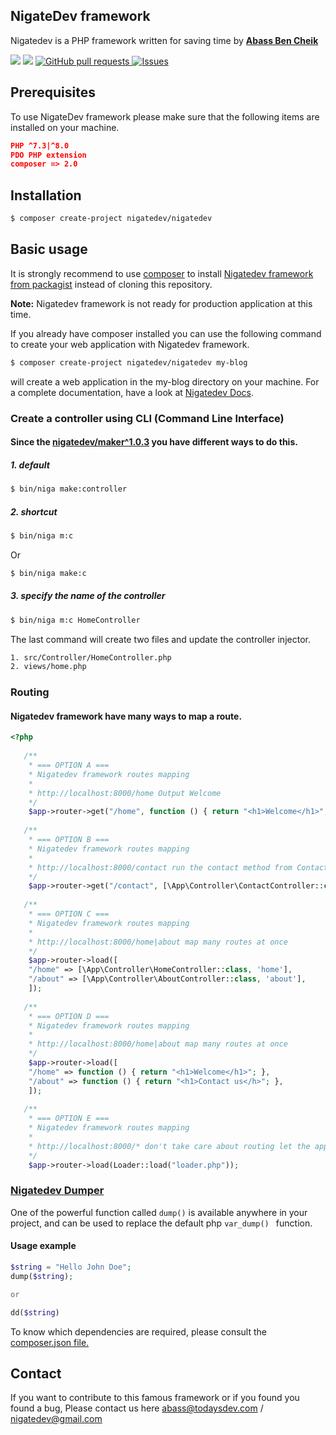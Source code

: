 ## NigateDev framework
Nigatedev is a PHP framework
written for saving time by [**Abass Ben Cheik**](https://todaysdev.com/en/about/author/) 

<a href="https://packagist.org/packages/nigatedev/nigatedev" title="version"><img src="https://img.shields.io/packagist/v/nigatedev/nigatedev.svg?style=flat-square" /></a>
<a href="https://github.com/nigatedev/nigatedev/blob/master/LICENSE" title="license"><img src="https://img.shields.io/github/license/mashape/apistatus.svg?style=flat-square" /></a>
<a href="https://github.com/nigatedev/nigatedev/pulls"><img alt="GitHub pull requests" src="https://img.shields.io/github/issues-pr/nigatedev/nigatedev?color=0088ff" /> </a>
<a href="https://github.com/nigatedev/nigatedev/issues"><img alt="Issues" src="https://img.shields.io/github/issues/nigatedev/nigatedev?color=0088ff" /></a>

## Prerequisites
To use NigateDev framework please make sure that the following items are installed on your machine.
```json
PHP ^7.3|^8.0
PDO PHP extension
composer => 2.0
```

## Installation
```bash
$ composer create-project nigatedev/nigatedev
```

## Basic usage
It is strongly recommend to use [composer](https://getcomposer.org/) to install [Nigatedev framework from packagist](https://packagist.org/packages/nigatedev/nigatedev) instead of cloning this repository.
 
**Note:** Nigatedev framework is not ready for production application at this time. 

If you already have composer installed you can use the following command to create your web application with Nigatedev framework.

```bash
$ composer create-project nigatedev/nigatedev my-blog
```

will create a web application in the my-blog directory on your machine. For a complete documentation, have a look at [Nigatedev Docs](https://todaysdev.com/en/nigatedev/docs).

### Create a controller using CLI (Command Line Interface)
#### Since the [nigatedev/maker^1.0.3](https://github.com/nigatedev/maker) you have different ways to do this.
##### 1. default
```bash
$ bin/niga make:controller
```
##### 2. shortcut
```bash
$ bin/niga m:c
```
Or
```bash
$ bin/niga make:c
```
##### 3. specify the name of the controller 
```bash
$ bin/niga m:c HomeController
```

The last command will create two files and update the controller injector.

```bash
1. src/Controller/HomeController.php
2. views/home.php
```
### Routing
#### Nigatedev framework have many ways to map a route.
```php
<?php
    
   /**
    * === OPTION A ===
    * Nigatedev framework routes mapping
    *
    * http://localhost:8000/home Output Welcome
    */
    $app->router->get("/home", function () { return "<h1>Welcome</h1>"; });
    
   /**
    * === OPTION B ===
    * Nigatedev framework routes mapping
    *
    * http://localhost:8000/contact run the contact method from ContactController
    */
    $app->router->get("/contact", [\App\Controller\ContactController::class, 'contact']); 
  
   /**
    * === OPTION C ===
    * Nigatedev framework routes mapping
    *
    * http://localhost:8000/home|about map many routes at once
    */
    $app->router->load([
    "/home" => [\App\Controller\HomeController::class, 'home'],
    "/about" => [\App\Controller\AboutController::class, 'about'],
    ]); 
  
   /**
    * === OPTION D ===
    * Nigatedev framework routes mapping
    *
    * http://localhost:8000/home|about map many routes at once
    */
    $app->router->load([
    "/home" => function () { return "<h1>Welcome</h1>"; },
    "/about" => function () { return "<h1>Contact us</h>"; },
    ]); 
    
   /**
    * === OPTION E ===
    * Nigatedev framework routes mapping
    *
    * http://localhost:8000/* don't take care about routing let the app do everything for you
    */
    $app->router->load(Loader::load("loader.php"));
```
### [Nigatedev Dumper](https:/github.com/nigatedev/dumper)
One of the powerful function called ``` dump() ``` is available anywhere in your project, and can be used to replace the default php ```var_dump() ``` function.
#### Usage example
```php
$string = "Hello John Doe";
dump($string);

or 

dd($string)
```

To know which dependencies are required, please consult the [composer.json file.](https://github.com/nigatedev/nigatedev/blob/master/composer.json) 

## Contact
If you want to contribute to this famous framework or if you found you found a bug, Please contact us here abass@todaysdev.com / nigatedev@gmail.com
